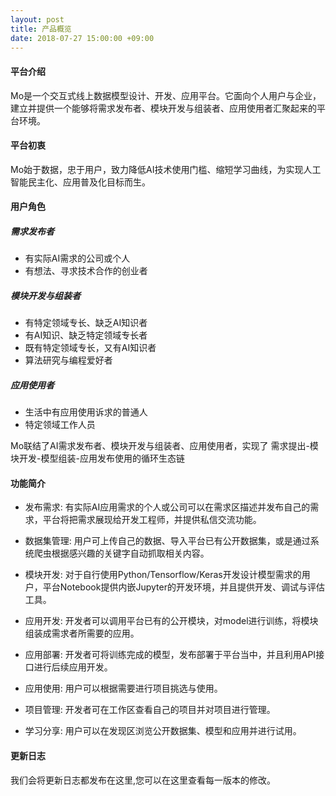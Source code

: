```yaml
---
layout: post
title: 产品概览
date: 2018-07-27 15:00:00 +09:00
---
```


#### 平台介绍

Mo是一个交互式线上数据模型设计、开发、应用平台。它面向个人用户与企业，建立并提供一个能够将需求发布者、模块开发与组装者、应用使用者汇聚起来的平台环境。

#### 平台初衷

Mo始于数据，忠于用户，致力降低AI技术使用门槛、缩短学习曲线，为实现人工智能民主化、应用普及化目标而生。

#### 用户角色

##### 需求发布者

- 有实际AI需求的公司或个人 
- 有想法、寻求技术合作的创业者

##### 模块开发与组装者

- 有特定领域专长、缺乏AI知识者
- 有AI知识、缺乏特定领域专长者
- 既有特定领域专长，又有AI知识者 
- 算法研究与编程爱好者

##### 应用使用者

- 生活中有应用使用诉求的普通人
- 特定领域工作人员

Mo联结了AI需求发布者、模块开发与组装者、应用使用者，实现了
需求提出-模块开发-模型组装-应用发布使用的循环生态链

#### 功能简介

 - 发布需求: 有实际AI应用需求的个人或公司可以在需求区描述并发布自己的需求，平台将把需求展现给开发工程师，并提供私信交流功能。
 
 - 数据集管理: 用户可上传自己的数据、导入平台已有公开数据集，或是通过系统爬虫根据感兴趣的关键字自动抓取相关内容。
 
 - 模块开发: 对于自行使用Python/Tensorflow/Keras开发设计模型需求的用户，平台Notebook提供内嵌Jupyter的开发环境，并且提供开发、调试与评估工具。
 
 - 应用开发: 开发者可以调用平台已有的公开模块，对model进行训练，将模块组装成需求者所需要的应用。
 
 - 应用部署: 开发者可将训练完成的模型，发布部署于平台当中，并且利用API接口进行后续应用开发。
 
 - 应用使用: 用户可以根据需要进行项目挑选与使用。
 
 - 项目管理: 开发者可在工作区查看自己的项目并对项目进行管理。
 
 - 学习分享: 用户可以在发现区浏览公开数据集、模型和应用并进行试用。
 

#### 更新日志

我们会将更新日志都发布在这里,您可以在这里查看每一版本的修改。
